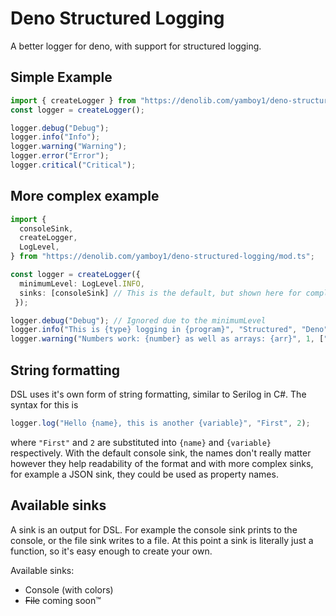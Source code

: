 # Deno Structured Logging

A better logger for deno, with support for structured logging.

## Simple Example
```ts
import { createLogger } from "https://denolib.com/yamboy1/deno-structured-logging/mod.ts";
const logger = createLogger();

logger.debug("Debug");
logger.info("Info");
logger.warning("Warning");
logger.error("Error");
logger.critical("Critical");
```

## More complex example
```ts
import {
  consoleSink,
  createLogger,
  LogLevel,
} from "https://denolib.com/yamboy1/deno-structured-logging/mod.ts";

const logger = createLogger({
  minimumLevel: LogLevel.INFO,
  sinks: [consoleSink] // This is the default, but shown here for completeness
 });

logger.debug("Debug"); // Ignored due to the minimumLevel
logger.info("This is {type} logging in {program}", "Structured", "Deno");
logger.warning("Numbers work: {number} as well as arrays: {arr}", 1, ["a","b","c"]);
```

## String formatting

DSL uses it's own form of string formatting, similar to Serilog in C#. The syntax for this is 
```ts
logger.log("Hello {name}, this is another {variable}", "First", 2);
```
where `"First"` and `2` are substituted into `{name}` and `{variable}` respectively. With the default console sink, the names don't really matter however they help readability of the format and with more complex sinks, for example a JSON sink, they could be used as property names.

## Available sinks

A sink is an output for DSL. For example the console sink prints to the console, or the file sink writes to a file. At this point a sink is literally just a function, so it's easy enough to create your own.

Available sinks:

- Console (with colors)
- ~~File~~ coming soon™
